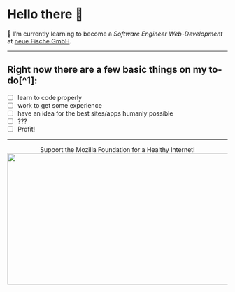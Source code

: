 # Hello there 👋

🌱 I’m currently learning to become a _Software Engineer_ _Web-Development_ at [neue Fische GmbH](https://www.neuefische.de/).

---

## Right now there are a few basic things on my to-do[^1]:
- [ ] learn to code properly
- [ ] work to get some experience
- [ ] have an idea for the best sites/apps humanly possible
- [ ] ???
- [ ] Profit! 

---

<p align="center">
Support the Mozilla Foundation for a Healthy Internet!<br/>
<a href="https://www.mozilla.org/">
<img src="https://www.startpage.com/av/proxy-image?piurl=https%3A%2F%2Fwww.mozilla.org%2Fmedia%2Fprotocol%2Fimg%2Flogos%2Ffirefox%2Fbrowser%2Fog.4ad05d4125a5.png&sp=1658819881T45ca56689790218afb2bb58bfa7405fd0fb8de0b51a9bca2e23ed1748601f68c" width="600" height="300"/>
</p>
